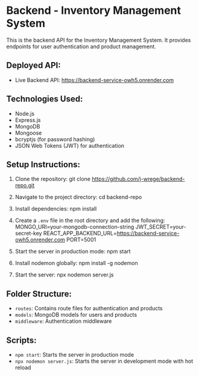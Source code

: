 Backend - Inventory Management System
=====================================

This is the backend API for the Inventory Management System. It provides endpoints for user authentication and product management.

Deployed API:
-------------
- Live Backend API: https://backend-service-owh5.onrender.com

Technologies Used:
------------------
- Node.js
- Express.js
- MongoDB
- Mongoose
- bcryptjs (for password hashing)
- JSON Web Tokens (JWT) for authentication

Setup Instructions:
-------------------
1. Clone the repository:
   git clone https://github.com/j-wrege/backend-repo.git

2. Navigate to the project directory:
   cd backend-repo

3. Install dependencies:
   npm install

4. Create a `.env` file in the root directory and add the following:
   MONGO_URI=your-mongodb-connection-string
   JWT_SECRET=your-secret-key
   REACT_APP_BACKEND_URL=https://backend-service-owh5.onrender.com
   PORT=5001

5. Start the server in production mode:
   npm start

6. Install nodemon globally:
   npm install -g nodemon
   
7. Start the server:
   npx nodemon server.js

Folder Structure:
-----------------
- `routes`: Contains route files for authentication and products
- `models`: MongoDB models for users and products
- `middleware`: Authentication middleware

Scripts:
--------
- `npm start`: Starts the server in production mode
- `npx nodemon server.js`: Starts the server in development mode with hot reload
